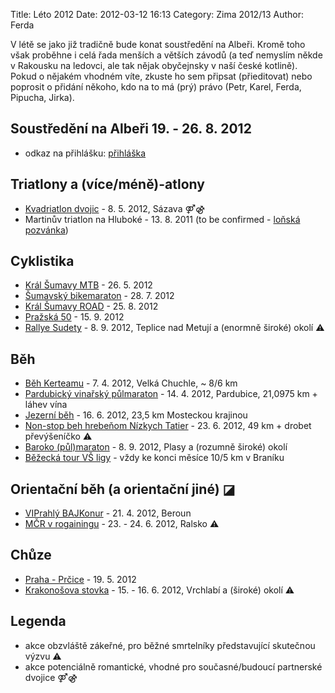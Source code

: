 Title: Léto 2012
Date: 2012-03-12 16:13
Category: Zima 2012/13
Author: Ferda

V létě se jako již tradičně bude konat soustředění na Albeři. Kromě toho však proběhne i celá řada menších a větších závodů (a teď nemyslím někde v Rakousku na ledovci, ale tak nějak obyčejnsky v naší české kotlině). Pokud o nějakém vhodném víte, zkuste ho sem připsat (přieditovat) nebo poprosit o přidání někoho, kdo na to má (prý) právo (Petr, Karel, Ferda, Pipucha, Jirka).

Soustředění na Albeři 19. - 26. 8. 2012
---------------------------------------

- odkaz na přihlášku: [přihláška](http://vssk.mff.cuni.cz/wordpress/wp-content/uploads/2008/06/11-Sportovni-tabor-VSSK-MFF-UK.doc)

Triatlony a (více/méně)-atlony
------------------------------

- [Kvadriatlon dvojic](http://www.kvadriatlon.com/) - 8. 5. 2012, Sázava ⚤⚣
- Martinův triatlon na Hluboké - 13. 8. 2011 (to be confirmed - [loňská pozvánka](http://www.hanus.org/phprs/phprs/view.php?cisloclanku=2010052401))

Cyklistika
----------

- [Král Šumavy MTB](http://www.sumavanet.cz/triatlon/mtb_pr.asp) - 26. 5. 2012
- [Šumavský bikemaraton](http://www.kolopro.cz/zav/sumavskymtbmaraton) - 28. 7. 2012
- [Král Šumavy ROAD](http://www.sumavanet.cz/triatlon/road_pr.asp) - 25. 8. 2012
- [Pražská 50](http://mohila.cz/index.php?option=com_content&amp;task=view&amp;id=103&amp;Itemid=215) - 15. 9. 2012
- [Rallye Sudety](http://www.redpointteam.cz/zavody/rallye_sudety/index.html) - 8. 9. 2012, Teplice nad Metují a (enormně široké) okolí ⚠

Běh
---

- [Běh Kerteamu](http://www.kerteam.cz/beh/) - 7. 4. 2012, Velká Chuchle, ~ 8/6 km
- [Pardubický vinařský půlmaraton](http://www.pardubickyvinarskypulmaraton.cz/cs/) - 14. 4. 2012, Pardubice, 21,0975 km + láhev vína
- [Jezerní běh](http://www.jezernibeh.cz/) - 16. 6. 2012, 23,5 km Mosteckou krajinou
- [Non-stop beh hrebeňom Nízkych Tatier](http://www.nonstopbehnt.sk/index_2.html) - 23. 6. 2012, 49 km + drobet převýšeníčko ⚠
- [Baroko (půl)maraton](http://www.barokomaraton.cz/) - 8. 9. 2012, Plasy a (rozumně široké) okolí
- [Běžecká tour VŠ ligy](http://www.vsliga.cz/cz/sporty/behani/) - vždy ke konci měsíce 10/5 km v Braníku

Orientační běh (a orientační jiné) ◪
------------------------------------

- [VIPrahlý BAJKonur](http://www.viprahlo.snadno.eu/2012.html) - 21. 4. 2012, Beroun
- [MČR v rogainingu](http://www.extremnizavody.cz/zavod_detail.php?id=37) - 23. - 24. 6. 2012, Ralsko ⚠

Chůze
-----

- [Praha - Prčice](http://www.praha-prcice.cz/) - 19. 5. 2012
- [Krakonošova stovka](http://k100.ddmvrchlabi.cz/) - 15. - 16. 6. 2012, Vrchlabí a (široké) okolí ⚠

Legenda
-------

- akce obzvláště zákeřné, pro běžné smrtelníky představující skutečnou výzvu ⚠
- akce potenciálně romantické, vhodné pro současné/budoucí partnerské dvojice ⚤⚣
